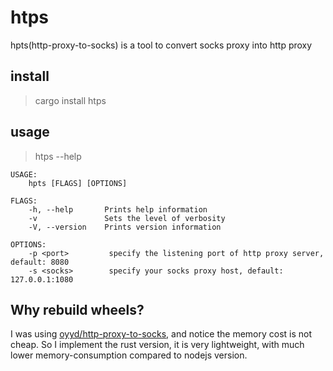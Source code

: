 # htps

hpts(http-proxy-to-socks) is a tool to convert socks proxy into http proxy

## install

> cargo install htps

## usage

> htps --help

```
USAGE:
    hpts [FLAGS] [OPTIONS]

FLAGS:
    -h, --help       Prints help information
    -v               Sets the level of verbosity
    -V, --version    Prints version information

OPTIONS:
    -p <port>         specify the listening port of http proxy server, default: 8080
    -s <socks>        specify your socks proxy host, default: 127.0.0.1:1080
```

## Why rebuild wheels?

I was using [oyyd/http-proxy-to-socks](https://github.com/oyyd/http-proxy-to-socks), and notice the memory cost is not cheap.
So I implement the rust version, it is very lightweight, with much lower memory-consumption compared to nodejs version.
